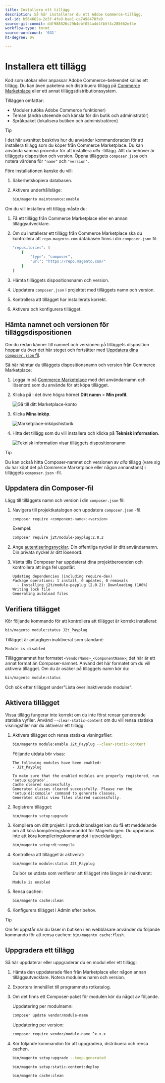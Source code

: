 ```yaml
---
title: Installera ett tillägg
description: Så här installerar du ett Adobe Commerce-tillägg.
exl-id: b564662a-2e5f-4fa9-bae1-ca7498478fa9
source-git-commit: ddf988826c29b4ebf054a4d4fb5f4c285662ef4e
workflow-type: tm+mt
source-wordcount: '631'
ht-degree: 0%

---
```


# Installera ett tillägg

Kod som utökar eller anpassar Adobe Commerce-beteendet kallas ett tillägg. Du kan även paketera och distribuera tillägg på [Commerce Marketplace](https://marketplace.magento.com) eller ett annat tilläggsdistributionssystem.

Tilläggen omfattar:

- Moduler (utöka Adobe Commerce funktioner)
- Teman (ändra utseende och känsla för din butik och administratör)
- Språkpaket (lokalisera butiken och administratören)

>[!TIP]
>
>I det här avsnittet beskrivs hur du använder kommandoraden för att installera tillägg som du köper från Commerce Marketplace. Du kan använda samma procedur för att installera _alla_ -tillägg. Allt du behöver är tilläggets disposition och version. Öppna tilläggets `composer.json` och notera värdena för `"name"` och `"version"`.

Före installationen kanske du vill:

1. Säkerhetskopiera databasen.
1. Aktivera underhållsläge:

   ```bash
   bin/magento maintenance:enable
   ```

Om du vill installera ett tillägg måste du:

1. Få ett tillägg från Commerce Marketplace eller en annan tilläggsutvecklare.
1. Om du installerar ett tillägg från Commerce Marketplace ska du kontrollera att `repo.magento.com` databasen finns i din `composer.json` fil:

   ```bash
   "repositories": [
       {
           "type": "composer",
           "url": "https://repo.magento.com/"
       }
   ]
   ```

1. Hämta tilläggets dispositionsnamn och version.
1. Uppdatera `composer.json` i projektet med tilläggets namn och version.
1. Kontrollera att tillägget har installerats korrekt.
1. Aktivera och konfigurera tillägget.

## Hämta namnet och versionen för tilläggsdispositionen

Om du redan känner till namnet och versionen på tilläggets disposition hoppar du över det här steget och fortsätter med [Uppdatera dina `composer.json` fil](#update-your-composer-file).

Så här hämtar du tilläggets dispositionsnamn och version från Commerce Marketplace:

1. Logga in på [Commerce Marketplace](https://marketplace.magento.com) med det användarnamn och lösenord som du använde för att köpa tillägget.

1. Klicka på i det övre högra hörnet **Ditt namn** > **Min profil**.

   ![Gå till ditt Marketplace-konto](../../assets/installation/marketplace-my-profile.png)

1. Klicka **Mina inköp**.

   ![Marketplace-inköpshistorik](../../assets/installation//marketplace-my-purchases.png)

1. Hitta det tillägg som du vill installera och klicka på **Teknisk information**.

   ![Teknisk information visar tilläggets dispositionsnamn](../../assets/installation/marketplace-extension-technical-details.png)

>[!TIP]
>
>Du kan också hitta Composer-namnet och versionen av _alla_ tillägg (vare sig du har köpt det på Commerce Marketplace eller någon annanstans) i tilläggets `composer.json` -fil.

## Uppdatera din Composer-fil

Lägg till tilläggets namn och version i din `composer.json` fil:

1. Navigera till projektkatalogen och uppdatera `composer.json` -fil.

   ```bash
   composer require <component-name>:<version>
   ```

   Exempel:

   ```bash
   composer require j2t/module-payplug:2.0.2
   ```

1. Ange [autentiseringsnycklar](../prerequisites/authentication-keys.md). Din offentliga nyckel är ditt användarnamn. Din privata nyckel är ditt lösenord.

1. Vänta tills Composer har uppdaterat dina projektberoenden och kontrollera att inga fel uppstår:

   ```terminal
   Updating dependencies (including require-dev)
   Package operations: 1 install, 0 updates, 0 removals
     - Installing j2t/module-payplug (2.0.2): Downloading (100%)
   Writing lock file
   Generating autoload files
   ```

## Verifiera tillägget

Kör följande kommando för att kontrollera att tillägget är korrekt installerat:

```bash
bin/magento module:status J2t_Payplug
```

Tillägget är antagligen inaktiverat som standard:

```terminal
Module is disabled
```

Tilläggsnamnet har formatet `<VendorName>_<ComponentName>`; det här är ett annat format än Composer-namnet. Använd det här formatet om du vill aktivera tillägget. Om du är osäker på tilläggets namn kör du:

```bash
bin/magento module:status
```

Och sök efter tillägget under&quot;Lista över inaktiverade moduler&quot;.

## Aktivera tillägget

Vissa tillägg fungerar inte korrekt om du inte först rensar genererade statiska vyfiler. Använd `--clear-static-content` om du vill rensa statiska visningsfiler när du aktiverar ett tillägg.

1. Aktivera tillägget och rensa statiska visningsfiler:

   ```bash
   bin/magento module:enable J2t_Payplug --clear-static-content
   ```

   Följande utdata bör visas:

   ```terminal
   The following modules have been enabled:
   - J2t_Payplug
   
   To make sure that the enabled modules are properly registered, run 'setup:upgrade'.
   Cache cleared successfully.
   Generated classes cleared successfully. Please run the 'setup:di:compile' command to generate classes.
   Generated static view files cleared successfully.
   ```

1. Registrera tillägget:

   ```bash
   bin/magento setup:upgrade
   ```

1. Kompilera om ditt projekt: I produktionsläget kan du få ett meddelande om att köra kompileringskommandot för Magento igen. Du uppmanas inte att köra kompileringskommandot i utvecklarläget.

   ```bash
   bin/magento setup:di:compile
   ```

1. Kontrollera att tillägget är aktiverat:

   ```bash
   bin/magento module:status J2t_Payplug
   ```

   Du bör se utdata som verifierar att tillägget inte längre är inaktiverat:

   ```terminal
   Module is enabled
   ```

1. Rensa cachen:

   ```bash
   bin/magento cache:clean
   ```

1. Konfigurera tillägget i Admin efter behov.

>[!TIP]
>
>Om fel uppstår när du läser in butiken i en webbläsare använder du följande kommando för att rensa cachen: `bin/magento cache:flush`.

## Uppgradera ett tillägg

Så här uppdaterar eller uppgraderar du en modul eller ett tillägg:

1. Hämta den uppdaterade filen från Marketplace eller någon annan tilläggsutvecklare. Notera modulens namn och version.

1. Exportera innehållet till programmets rotkatalog.

1. Om det finns ett Composer-paket för modulen kör du något av följande.

   Uppdatering per modulnamn:

   ```bash
   composer update vendor/module-name
   ```

   Uppdatering per version:

   ```bash
   composer require vendor/module-name ^x.x.x
   ```

1. Kör följande kommandon för att uppgradera, distribuera och rensa cachen.

   ```bash
   bin/magento setup:upgrade --keep-generated
   ```

   ```bash
   bin/magento setup:static-content:deploy
   ```

   ```bash
   bin/magento cache:clean
   ```
